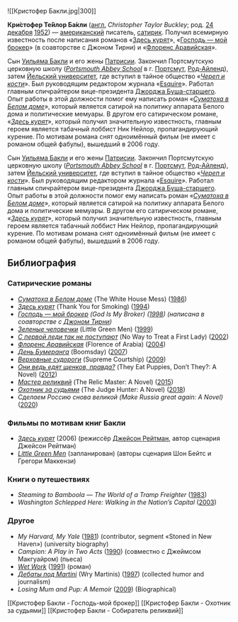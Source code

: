 ![[Кристофер Бакли.jpg|300]]

**Кри́стофер Те́йлор Ба́кли** ([англ.](https://ru.wikipedia.org/wiki/Английский_язык) *Christopher Taylor Buckley*; род. [24 декабря](https://ru.wikipedia.org/wiki/24_декабря) [1952](https://ru.wikipedia.org/wiki/1952_год)) — [американский](https://ru.wikipedia.org/wiki/США) писатель, [сатирик](https://ru.wikipedia.org/wiki/Сатирик). Получил всемирную известность после написания романов «[Здесь курят](https://ru.wikipedia.org/wiki/Здесь_курят_(роман))», «[Господь — мой брокер](https://ru.wikipedia.org/wiki/Господь_—_мой_брокер)» (в соавторстве с Джоном Тирни) и «[Флоренс Аравийская](https://ru.wikipedia.org/wiki/Флоренс_Аравийская)».

Сын [Уильяма Бакли](https://ru.wikipedia.org/wiki/Бакли,_Уильям) и его жены [Патрисии](https://en.wikipedia.org/wiki/Patricia_Buckley). Закончил Портсмутскую церковную школу (*[Portsmouth Abbey School](https://en.wikipedia.org/wiki/Portsmouth_Abbey_School)* в г. [Портсмут](https://en.wikipedia.org/wiki/Portsmouth,_Rhode_Island), [Род-Айленд](https://ru.wikipedia.org/wiki/Род-Айленд)), затем [Йельский университет](https://ru.wikipedia.org/wiki/Йельский_университет), где вступил в тайное общество «*[Череп и кости](https://ru.wikipedia.org/wiki/Череп_и_кости)*». Был руководящим редактором журнала «[Esquire](https://ru.wikipedia.org/wiki/Esquire)». Работал главным спичрайтером вице-президента [Джорджа Буша-старшего](https://ru.wikipedia.org/wiki/Буш,_Джордж_Герберт_Уокер). Опыт работы в этой должности помог ему написать роман «*[Суматоха в Белом доме](https://ru.wikipedia.org/w/index.php?title=Суматоха_в_Белом_доме&action=edit&redlink=1)*», который является сатирой на политику аппарата Белого дома и политические мемуары. В другом его сатирическом романе, «*[Здесь курят](https://ru.wikipedia.org/wiki/Здесь_курят_(роман))*», который получил значительную известность, главным героем является  табачный лоббист Ник Нейлор, пропагандирующий курение. По мотивам романа снят одноимённый фильм (не имеет с романом общей фабулы), вышедший в  2006 году.

Сын [Уильяма Бакли](https://ru.wikipedia.org/wiki/Бакли,_Уильям) и его жены [Патрисии](https://en.wikipedia.org/wiki/Patricia_Buckley). Закончил Портсмутскую церковную школу (*[Portsmouth Abbey School](https://en.wikipedia.org/wiki/Portsmouth_Abbey_School)* в г. [Портсмут](https://en.wikipedia.org/wiki/Portsmouth,_Rhode_Island), [Род-Айленд](https://ru.wikipedia.org/wiki/Род-Айленд)), затем [Йельский университет](https://ru.wikipedia.org/wiki/Йельский_университет), где вступил в тайное общество «*[Череп и кости](https://ru.wikipedia.org/wiki/Череп_и_кости)*». Был руководящим редактором журнала «[Esquire](https://ru.wikipedia.org/wiki/Esquire)». Работал главным спичрайтером вице-президента [Джорджа Буша-старшего](https://ru.wikipedia.org/wiki/Буш,_Джордж_Герберт_Уокер). Опыт работы в этой должности помог ему написать роман «*[Суматоха в Белом доме](https://ru.wikipedia.org/w/index.php?title=Суматоха_в_Белом_доме&action=edit&redlink=1)*», который является сатирой на политику аппарата Белого дома и политические мемуары. В другом его сатирическом романе, «*[Здесь курят](https://ru.wikipedia.org/wiki/Здесь_курят_(роман))*», который получил значительную известность, главным героем является  табачный лоббист Ник Нейлор, пропагандирующий курение. По мотивам романа снят одноимённый фильм (не имеет с романом общей фабулы), вышедший в  2006 году.

## Библиография

### Сатирические романы

- *[Суматоха в Белом доме](https://ru.wikipedia.org/w/index.php?title=Суматоха_в_Белом_доме&action=edit&redlink=1)* (The White House Mess) ([1986](https://ru.wikipedia.org/wiki/1986_год_в_литературе))
- *[Здесь курят](https://ru.wikipedia.org/wiki/Здесь_курят_(роман))* (Thank You for Smoking) ([1994](https://ru.wikipedia.org/wiki/1994_год_в_литературе))
- *[Господь — мой брокер](https://ru.wikipedia.org/wiki/Господь_—_мой_брокер) (God Is My Broker) ([1998](https://ru.wikipedia.org/wiki/1998_год_в_литературе)) (написана в соавторстве с [Джоном Тирни](https://ru.wikipedia.org/w/index.php?title=Джон_Тирни&action=edit&redlink=1))*
- *[Зеленые человечки](https://ru.wikipedia.org/wiki/Зеленые_человечки)* (Little Green Men) ([1999](https://ru.wikipedia.org/wiki/1999_год_в_литературе))
- *[С первой леди так не поступают](https://ru.wikipedia.org/w/index.php?title=С_первой_леди_так_не_поступают&action=edit&redlink=1)* (No Way to Treat a First Lady) ([2002](https://ru.wikipedia.org/wiki/2002_год_в_литературе))
- *[Флоренс Аравийская](https://ru.wikipedia.org/wiki/Флоренс_Аравийская)* (Florence of Arabia) ([2004](https://ru.wikipedia.org/wiki/2004_год_в_литературе))
- *[День Бумеранга](https://ru.wikipedia.org/w/index.php?title=День_Бумеранга&action=edit&redlink=1)* (Boomsday) ([2007](https://ru.wikipedia.org/wiki/2007_год_в_литературе))
- *[Верховные судороги](https://ru.wikipedia.org/w/index.php?title=Верховные_судороги&action=edit&redlink=1)* (Supreme Courtship) ([2009](https://ru.wikipedia.org/wiki/2009_год_в_литературе))
- *[Они ведь едят щенков, правда?](https://ru.wikipedia.org/w/index.php?title=Они_ведь_едят_щенков,_правда%3F&action=edit&redlink=1)* (They Eat Puppies, Don’t They?: A Novel) ([2012](https://ru.wikipedia.org/wiki/2012_год_в_литературе))
- *[Мастер реликвий](https://ru.wikipedia.org/w/index.php?title=Мастер_реликвий&action=edit&redlink=1)* (The Relic Master: A Novel) ([2015](https://ru.wikipedia.org/wiki/2015_год_в_литературе))
- *[Охотник за судьями](https://ru.wikipedia.org/w/index.php?title=Охотник_за_судьями&action=edit&redlink=1)* (The Judge Hunter: A Novel) ([2018](https://ru.wikipedia.org/wiki/2018_год_в_литературе))
- *Сделаем Россию снова великой (Make Russia great again: A Novel)* ([2020](https://ru.wikipedia.org/wiki/2020_год_в_литературе))

### Фильмы по мотивам книг Бакли

- *[Здесь курят](https://ru.wikipedia.org/wiki/Здесь_курят_(фильм))* (2006) (режиссёр [Джейсон Рейтман](https://ru.wikipedia.org/wiki/Джейсон_Рейтман), автор сценария Джейсон Рейтман)
- *[Little Green Men](https://ru.wikipedia.org/w/index.php?title=Little_Green_Men_(film)&action=edit&redlink=1)* (запланирован) (авторы сценария Шон Бейтс и Грегори Маккензи)

### Книги о путешествиях

- *Steaming to Bamboola — The World of a Tramp Freighter* ([1983](https://ru.wikipedia.org/wiki/1983_год_в_литературе))
- *Washington Schlepped Here: Walking in the Nation’s Capital* ([2003](https://ru.wikipedia.org/wiki/2003_год_в_литературе))

### Другое

- *My Harvard, My Yale* ([1981](https://ru.wikipedia.org/wiki/1981_год_в_литературе)) (contributor, segment «Stoned in New Haven») (university biography)
- *Campion: A Play in Two Acts* ([1990](https://ru.wikipedia.org/wiki/1990_год_в_литературе)) (совместно с Джеймсом Макгуайром) (пьеса)
- *[Wet Work](https://ru.wikipedia.org/w/index.php?title=Wet_Work&action=edit&redlink=1)* ([1991](https://ru.wikipedia.org/wiki/1991_год_в_литературе)) (роман)
- *[Дебаты под Martini](https://ru.wikipedia.org/w/index.php?title=Дебаты_под_Martini&action=edit&redlink=1)* (Wry Martinis) ([1997](https://ru.wikipedia.org/wiki/1997_год_в_литературе)) (collected humor and journalism)
- *Losing Mum and Pup: A Memoir* ([2009](https://ru.wikipedia.org/wiki/2009_год_в_литературе)) (Biographical)

[[Кристофер Бакли - Господь-мой брокер]]
[[Кристофер Бакли - Охотник за судьями]]
[[Кристофер Бакли - Собиратель реликвий]]